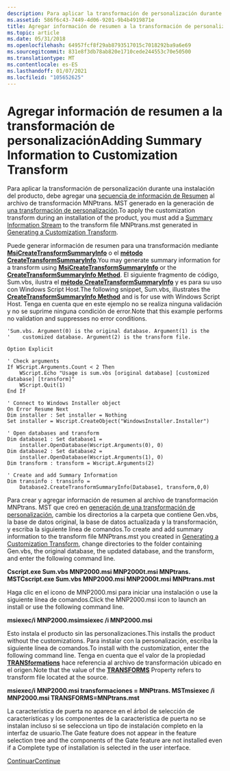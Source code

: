 ```yaml
---
description: Para aplicar la transformación de personalización durante una instalación del producto, debe agregar una secuencia de información de resumen al archivo de transformación MNPtrans. MST generado en la generación de una transformación de personalización.
ms.assetid: 586f6c43-7449-4d06-9201-9b4b4919871e
title: Agregar información de resumen a la transformación de personalización
ms.topic: article
ms.date: 05/31/2018
ms.openlocfilehash: 64957fcf8f29ab8793517015c7018292ba9a6e69
ms.sourcegitcommit: 831e8f3db78ab820e1710cede244553c70e50500
ms.translationtype: MT
ms.contentlocale: es-ES
ms.lasthandoff: 01/07/2021
ms.locfileid: "105652625"
---
```

# <a name="adding-summary-information-to-customization-transform"></a><span data-ttu-id="066b1-103">Agregar información de resumen a la transformación de personalización</span><span class="sxs-lookup"><span data-stu-id="066b1-103">Adding Summary Information to Customization Transform</span></span>

<span data-ttu-id="066b1-104">Para aplicar la transformación de personalización durante una instalación del producto, debe agregar una [secuencia de información de Resumen](summary-information-stream.md) al archivo de transformación MNPtrans. MST generado en la generación de [una transformación de personalización](generating-a-customization-transform.md).</span><span class="sxs-lookup"><span data-stu-id="066b1-104">To apply the customization transform during an installation of the product, you must add a [Summary Information Stream](summary-information-stream.md) to the transform file MNPtrans.mst generated in [Generating a Customization Transform](generating-a-customization-transform.md).</span></span>

<span data-ttu-id="066b1-105">Puede generar información de resumen para una transformación mediante [**MsiCreateTransformSummaryInfo**](/windows/desktop/api/Msiquery/nf-msiquery-msicreatetransformsummaryinfoa) o el [**método CreateTransformSummaryInfo**](database-createtransformsummaryinfo.md).</span><span class="sxs-lookup"><span data-stu-id="066b1-105">You may generate summary information for a transform using [**MsiCreateTransformSummaryInfo**](/windows/desktop/api/Msiquery/nf-msiquery-msicreatetransformsummaryinfoa) or the [**CreateTransformSummaryInfo Method**](database-createtransformsummaryinfo.md).</span></span> <span data-ttu-id="066b1-106">El siguiente fragmento de código, Sum.vbs, ilustra el [**método CreateTransformSummaryInfo**](database-createtransformsummaryinfo.md) y es para su uso con Windows Script Host.</span><span class="sxs-lookup"><span data-stu-id="066b1-106">The following snippet, Sum.vbs, illustrates the [**CreateTransformSummaryInfo Method**](database-createtransformsummaryinfo.md) and is for use with Windows Script Host.</span></span> <span data-ttu-id="066b1-107">Tenga en cuenta que en este ejemplo no se realiza ninguna validación y no se suprime ninguna condición de error.</span><span class="sxs-lookup"><span data-stu-id="066b1-107">Note that this example performs no validation and suppresses no error conditions.</span></span>


```VB
'Sum.vbs. Argument(0) is the original database. Argument(1) is the
'    customized database. Argument(2) is the transform file.
 
Option Explicit

' Check arguments
If WScript.Arguments.Count < 2 Then
    WScript.Echo "Usage is sum.vbs [original database] [customized database] [transform]"
    WScript.Quit(1)
End If

' Connect to Windows Installer object
On Error Resume Next
Dim installer : Set installer = Nothing
Set installer = Wscript.CreateObject("WindowsInstaller.Installer") 
 
' Open databases and transform 
Dim database1 : Set database1 =
    installer.OpenDatabase(Wscript.Arguments(0), 0) 
Dim database2 : Set database2 =
    installer.OpenDatabase(Wscript.Arguments(1), 0) 
Dim transform : transform = Wscript.Arguments(2)
 
' Create and add Summary Information
Dim transinfo : transinfo =
    Database2.CreateTransformSummaryInfo(Database1, transform,0,0)
```



<span data-ttu-id="066b1-108">Para crear y agregar información de resumen al archivo de transformación MNPtrans. MST que creó en [generación de una transformación de personalización](generating-a-customization-transform.md), cambie los directorios a la carpeta que contiene Gen.vbs, la base de datos original, la base de datos actualizada y la transformación, y escriba la siguiente línea de comandos.</span><span class="sxs-lookup"><span data-stu-id="066b1-108">To create and add summary information to the transform file MNPtrans.mst you created in [Generating a Customization Transform](generating-a-customization-transform.md), change directories to the folder containing Gen.vbs, the original database, the updated database, and the transform, and enter the following command line.</span></span>

<span data-ttu-id="066b1-109">**Cscript.exe Sum.vbs MNP2000.msi MNP2000t.msi MNPtrans. MST**</span><span class="sxs-lookup"><span data-stu-id="066b1-109">**Cscript.exe Sum.vbs MNP2000.msi MNP2000t.msi MNPtrans.mst**</span></span>

<span data-ttu-id="066b1-110">Haga clic en el icono de MNP2000.msi para iniciar una instalación o use la siguiente línea de comandos.</span><span class="sxs-lookup"><span data-stu-id="066b1-110">Click the MNP2000.msi icon to launch an install or use the following command line.</span></span>

<span data-ttu-id="066b1-111">**msiexec/i MNP2000.msi**</span><span class="sxs-lookup"><span data-stu-id="066b1-111">**msiexec /i MNP2000.msi**</span></span>

<span data-ttu-id="066b1-112">Esto instala el producto sin las personalizaciones.</span><span class="sxs-lookup"><span data-stu-id="066b1-112">This installs the product without the customizations.</span></span> <span data-ttu-id="066b1-113">Para instalar con la personalización, escriba la siguiente línea de comandos.</span><span class="sxs-lookup"><span data-stu-id="066b1-113">To install with the customization, enter the following command line.</span></span> <span data-ttu-id="066b1-114">Tenga en cuenta que el valor de la propiedad [**TRANSformations**](transforms.md) hace referencia al archivo de transformación ubicado en el origen.</span><span class="sxs-lookup"><span data-stu-id="066b1-114">Note that the value of the [**TRANSFORMS**](transforms.md) Property refers to transform file located at the source.</span></span>

<span data-ttu-id="066b1-115">**msiexec/i MNP2000.msi transformaciones = MNPtrans. MST**</span><span class="sxs-lookup"><span data-stu-id="066b1-115">**msiexec /i MNP2000.msi TRANSFORMS=MNPtrans.mst**</span></span>

<span data-ttu-id="066b1-116">La característica de puerta no aparece en el árbol de selección de características y los componentes de la característica de puerta no se instalan incluso si se selecciona un tipo de instalación completo en la interfaz de usuario.</span><span class="sxs-lookup"><span data-stu-id="066b1-116">The Gate feature does not appear in the feature selection tree and the components of the Gate feature are not installed even if a Complete type of installation is selected in the user interface.</span></span>

[<span data-ttu-id="066b1-117">Continuar</span><span class="sxs-lookup"><span data-stu-id="066b1-117">Continue</span></span>](embedding-customization-transforms-as-substorage.md)

 

 



